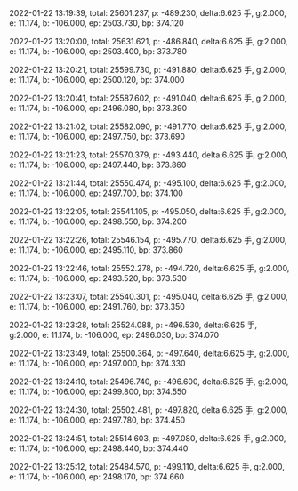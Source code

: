 2022-01-22 13:19:39, total: 25601.237, p: -489.230, delta:6.625 手, g:2.000, e: 11.174, b: -106.000, ep: 2503.730, bp: 374.120

2022-01-22 13:20:00, total: 25631.621, p: -486.840, delta:6.625 手, g:2.000, e: 11.174, b: -106.000, ep: 2503.400, bp: 373.780

2022-01-22 13:20:21, total: 25599.730, p: -491.880, delta:6.625 手, g:2.000, e: 11.174, b: -106.000, ep: 2500.120, bp: 374.000

2022-01-22 13:20:41, total: 25587.602, p: -491.040, delta:6.625 手, g:2.000, e: 11.174, b: -106.000, ep: 2496.080, bp: 373.390

2022-01-22 13:21:02, total: 25582.090, p: -491.770, delta:6.625 手, g:2.000, e: 11.174, b: -106.000, ep: 2497.750, bp: 373.690

2022-01-22 13:21:23, total: 25570.379, p: -493.440, delta:6.625 手, g:2.000, e: 11.174, b: -106.000, ep: 2497.440, bp: 373.860

2022-01-22 13:21:44, total: 25550.474, p: -495.100, delta:6.625 手, g:2.000, e: 11.174, b: -106.000, ep: 2497.700, bp: 374.100

2022-01-22 13:22:05, total: 25541.105, p: -495.050, delta:6.625 手, g:2.000, e: 11.174, b: -106.000, ep: 2498.550, bp: 374.200

2022-01-22 13:22:26, total: 25546.154, p: -495.770, delta:6.625 手, g:2.000, e: 11.174, b: -106.000, ep: 2495.110, bp: 373.860

2022-01-22 13:22:46, total: 25552.278, p: -494.720, delta:6.625 手, g:2.000, e: 11.174, b: -106.000, ep: 2493.520, bp: 373.530

2022-01-22 13:23:07, total: 25540.301, p: -495.040, delta:6.625 手, g:2.000, e: 11.174, b: -106.000, ep: 2491.760, bp: 373.350

2022-01-22 13:23:28, total: 25524.088, p: -496.530, delta:6.625 手, g:2.000, e: 11.174, b: -106.000, ep: 2496.030, bp: 374.070

2022-01-22 13:23:49, total: 25500.364, p: -497.640, delta:6.625 手, g:2.000, e: 11.174, b: -106.000, ep: 2497.000, bp: 374.330

2022-01-22 13:24:10, total: 25496.740, p: -496.600, delta:6.625 手, g:2.000, e: 11.174, b: -106.000, ep: 2499.800, bp: 374.550

2022-01-22 13:24:30, total: 25502.481, p: -497.820, delta:6.625 手, g:2.000, e: 11.174, b: -106.000, ep: 2497.780, bp: 374.450

2022-01-22 13:24:51, total: 25514.603, p: -497.080, delta:6.625 手, g:2.000, e: 11.174, b: -106.000, ep: 2498.440, bp: 374.440

2022-01-22 13:25:12, total: 25484.570, p: -499.110, delta:6.625 手, g:2.000, e: 11.174, b: -106.000, ep: 2498.170, bp: 374.660